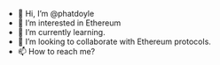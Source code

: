 - 👋 Hi, I’m @phatdoyle
- 👀 I’m interested in Ethereum
- 🌱 I’m currently learning.
- 💞️ I’m looking to collaborate with Ethereum protocols. 
- 📫 How to reach me?

<!---
phatdoyle/phatdoyle is a ✨ special ✨ repository because its `README.md` (this file) appears on your GitHub profile.
You can click the Preview link to take a look at your changes.
--->
